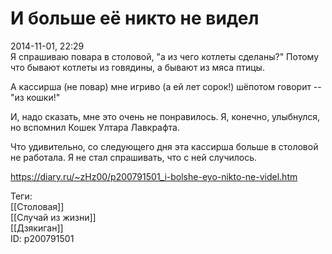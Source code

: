 И больше её никто не видел
===========================

   
 2014-11-01, 22:29   
  Я спрашиваю повара в столовой, "а из чего котлеты сделаны?" Потому что бывают котлеты из говядины, а бывают из мяса птицы.   
   
 А кассирша (не повар) мне игриво (а ей лет сорок!) шёпотом говорит -- "из кошки!"   
   
 И, надо сказать, мне это очень не понравилось. Я, конечно, улыбнулся, но вспомнил Кошек Ултара Лавкрафта.   
   
 Что удивительно, со следующего дня эта кассирша больше в столовой не работала. Я не стал спрашивать, что с ней случилось.   
    
 <https://diary.ru/~zHz00/p200791501_i-bolshe-eyo-nikto-ne-videl.htm>   
   
 Теги:   
 [[Столовая]]   
 [[Случай из жизни]]   
 [[Дзякиган]]   
 ID: p200791501
